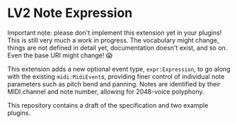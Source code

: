 
LV2 Note Expression
===================

Important note: please don't implement this extension yet in your plugins!
This is still very much a work in progress.  The vocabulary might change,
things are not defined in detail yet, documentation doesn't exist, and so on.
Even the base URI might change! :scream:

This extension adds a new optional event type, `expr:Expression`, to go along
with the existing `midi:MidiEvent`s, providing finer control of individual note
parameters such as pitch bend and panning.  Notes are identified by their MIDI
channel and note number, allowing for 2048-voice polyphony.

This repository contains a draft of the specification and two example plugins.
